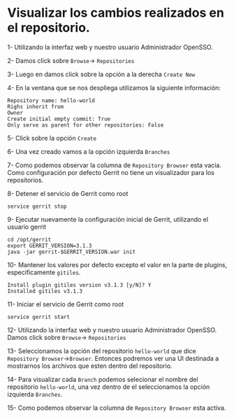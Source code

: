# Visualizar los cambios realizados en el repositorio.

1- Utilizando la interfaz web y nuestro usuario Administrador OpenSSO.

2- Damos click sobre `Browse`-> `Repositories`

3- Luego en damos click sobre la opción a la derecha `Create New`

4- En la ventana que se nos despliega utilizamos la siguiente información:

```
Repository name: hello-world
Righs inherit from
Owner
Create initial empty commit: True
Only serve as parent for other repositories: False
```

5- Click sobre la opción `Create`

6- Una vez creado vamos a la opción izquierda `Branches`

7- Como podemos observar la columna de `Repository Browser` esta vacia. Como configuración por defecto Gerrit no tiene un visualizador para los repositorios.

8- Detener el servicio de Gerrit como root

```
service gerrit stop
```

9- Ejecutar nuevamente la configuración inicial de Gerrit, utilizando el usuario gerrit

```
cd /opt/gerrit
export GERRIT_VERSION=3.1.3
java -jar gerrit-$GERRIT_VERSION.war init
```

10- Mantener los valores por defecto excepto el valor en la parte de plugins, especificamente `gitiles`.

```
Install plugin gitiles version v3.1.3 [y/N]? Y
Installed gitiles v3.1.3
```

11- Iniciar el servicio de Gerrit como root

```
service gerrit start
```

12- Utilizando la interfaz web y nuestro usuario Administrador OpenSSO. Damos click sobre `Browse`-> `Repositories`

13- Seleccionamos la opción del repositorio `hello-world` que dice `Repository Browser`->`Browser`. Entonces podremos ver una UI destinada a mostrarnos los archivos que esten dentro del repositorio.

14- Para visualizar cada `Branch` podemos selecionar el nombre del repositorio `hello-world`, una vez dentro de el seleccionamos la opción izquierda `Branches`.

15- Como podemos observar la columna de `Repository Browser` esta activa. 

